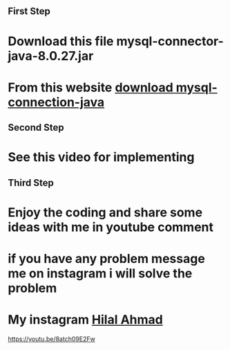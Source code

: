 ## First Step

# Download this file mysql-connector-java-8.0.27.jar
# From this website <a href=""> download mysql-connection-java </a>

## Second Step 
# See this video for implementing 

## Third Step 
# Enjoy the coding and share some ideas with me in youtube comment
# if you have any problem message me on instagram i will solve the problem

# My instagram <a href="">Hilal Ahmad</a>
https://youtu.be/8atch09E2Fw
